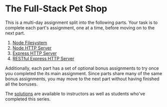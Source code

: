 # The Full-Stack Pet Shop

This is a multi-day assignment split into the following parts. Your task is to complete each part's assignment, one at a time, before moving on to the next part.

1. [Node Filesystem](1_fs.md)
1. [Node HTTP Server](2_http.md)
1. [Express HTTP Server](3_express.md)
1. [RESTful Express HTTP Server](4_rest.md)

Additionally, each part has a set of optional bonus assignments to try once you completed the its main assignment. Since parts share many of the same bonus assignments, you may move to the next part without having finished all the bonuses.

The [solutions](https://github.com/gSchool/fs-pet-shop-solutions) are available to instructors as well as students who've completed this series.
